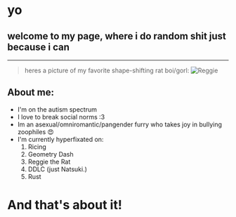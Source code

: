 # yo

## welcome to my page, where i do random shit just because i can
---
> heres a picture of my favorite shape-shifting rat boi/gorl:
![Reggie](https://media.tenor.com/bU21Wl_xfU8AAAAC/tf2gplus-gplus.gif)

## About me:
- I'm on the autism spectrum
- I love to break social norms :3
- Im an asexual/omniromantic/pangender furry who takes joy in bullying zoophiles 😍
- I'm currently hyperfixated on:
  1) Ricing
  2) Geometry Dash
  3) Reggie the Rat 
  4) DDLC (just Natsuki.)
  5) Rust

# And that's about it!
